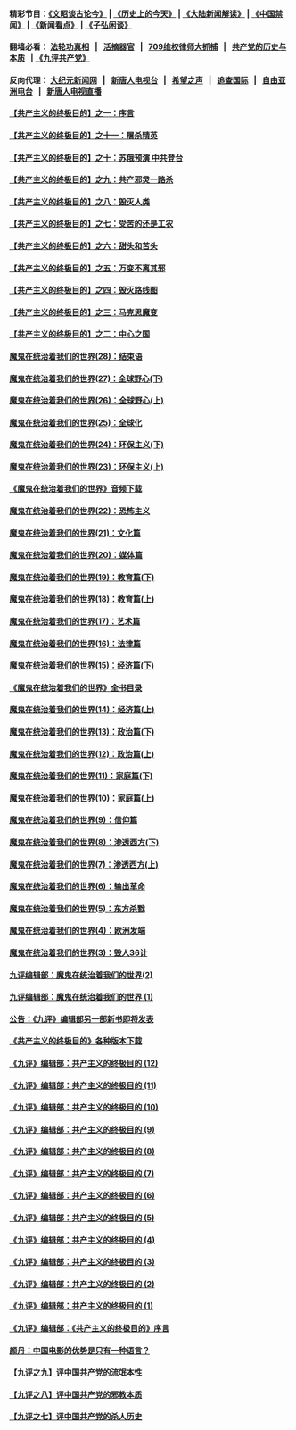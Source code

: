 #### 精彩节目：[《文昭谈古论今》](http://134.209.198.168/wenzhao) | [《历史上的今天》](http://134.209.198.168/today-in-history) | [《大陆新闻解读》](http://134.209.198.168/ntdtv-comedy) | [《中国禁闻》](http://134.209.198.168/ntdtv-news) | [《新闻看点》](http://134.209.198.168/news-insight) | [《子弘闲谈》](http://134.209.198.168/zihongxiantan/) 

  #### 翻墙必看： [法轮功真相](http://134.209.198.168:10000/videos/truth.html) &nbsp;&nbsp;|&nbsp;&nbsp; [活摘器官](http://134.209.198.168:10000/videos/res/Organs/) &nbsp;&nbsp;|&nbsp;&nbsp; [709维权律师大抓捕](http://134.209.198.168:10000/videos/709/) &nbsp;&nbsp;|&nbsp;&nbsp; [共产党的历史与本质](http://134.209.198.168:10000/videos/ccp.html) &nbsp;&nbsp;| [《九评共产党》](http://134.209.198.168:10000/videos/jiuping/) 

#### 反向代理： [大纪元新闻网](http://134.209.198.168:10080/) &nbsp;&nbsp;|&nbsp;&nbsp; [新唐人电视台](http://134.209.198.168:8000/) &nbsp;&nbsp;|&nbsp;&nbsp; [希望之声](http://134.209.198.168:8200/) &nbsp;&nbsp;|&nbsp;&nbsp; [追查国际](http://134.209.198.168:10010/) &nbsp;&nbsp;|&nbsp;&nbsp; [自由亚洲电台](http://134.209.198.168:9800/) &nbsp;&nbsp;|&nbsp;&nbsp; [新唐人电视直播](http://134.209.198.168/) 

#### [【共产主义的终极目的】之一：序言](../pages/nsc422/n11086077.md?t=03230636) 

#### [【共产主义的终极目的】之十一：屠杀精英](../pages/nsc422/n11118442.md?t=03230636) 

#### [【共产主义的终极目的】之十：苏俄预演 中共登台](../pages/nsc422/n11118424.md?t=03230636) 

#### [【共产主义的终极目的】之九：共产邪灵一路杀](../pages/nsc422/n11114139.md?t=03230636) 

#### [【共产主义的终极目的】之八：毁灭人类](../pages/nsc422/n11108503.md?t=03230636) 

#### [【共产主义的终极目的】之七：受苦的还是工农](../pages/nsc422/n11101809.md?t=03230636) 

#### [【共产主义的终极目的】之六：甜头和苦头](../pages/nsc422/n11096971.md?t=03230636) 

#### [【共产主义的终极目的】之五：万变不离其邪](../pages/nsc422/n11091285.md?t=03230636) 

#### [【共产主义的终极目的】之四：毁灭路线图](../pages/nsc422/n11086284.md?t=03230636) 

#### [【共产主义的终极目的】之三：马克思魔变](../pages/nsc422/n11061941.md?t=03230636) 

#### [【共产主义的终极目的】之二：中心之国](../pages/nsc422/n11047728.md?t=03230636) 

#### [魔鬼在统治着我们的世界(28)：结束语](../pages/nsc422/n10936246.md?t=03230636) 

#### [魔鬼在统治着我们的世界(27)：全球野心(下)](../pages/nsc422/n10928319.md?t=03230636) 

#### [魔鬼在统治着我们的世界(26)：全球野心(上)](../pages/nsc422/n10900318.md?t=03230636) 

#### [魔鬼在统治着我们的世界(25)：全球化](../pages/nsc422/n10788205.md?t=03230636) 

#### [魔鬼在统治着我们的世界(24)：环保主义(下)](../pages/nsc422/n10695307.md?t=03230636) 

#### [魔鬼在统治着我们的世界(23)：环保主义(上)](../pages/nsc422/n10688613.md?t=03230636) 

#### [《魔鬼在统治着我们的世界》音频下载](../pages/nsc422/n10635553.md?t=03230636) 

#### [魔鬼在统治着我们的世界(22)：恐怖主义](../pages/nsc422/n10614727.md?t=03230636) 

#### [魔鬼在统治着我们的世界(21)：文化篇](../pages/nsc422/n10597706.md?t=03230636) 

#### [魔鬼在统治着我们的世界(20)：媒体篇](../pages/nsc422/n10586579.md?t=03230636) 

#### [魔鬼在统治着我们的世界(19)：教育篇(下)](../pages/nsc422/n10564808.md?t=03230636) 

#### [魔鬼在统治着我们的世界(18)：教育篇(上)](../pages/nsc422/n10526970.md?t=03230636) 

#### [魔鬼在统治着我们的世界(17)：艺术篇](../pages/nsc422/n10499093.md?t=03230636) 

#### [魔鬼在统治着我们的世界(16)：法律篇](../pages/nsc422/n10485969.md?t=03230636) 

#### [魔鬼在统治着我们的世界(15)：经济篇(下)](../pages/nsc422/n10469975.md?t=03230636) 

#### [《魔鬼在统治着我们的世界》全书目录](../pages/nsc422/n10464261.md?t=03230636) 

#### [魔鬼在统治着我们的世界(14)：经济篇(上)](../pages/nsc422/n10457370.md?t=03230636) 

#### [魔鬼在统治着我们的世界(13)：政治篇(下)](../pages/nsc422/n10448270.md?t=03230636) 

#### [魔鬼在统治着我们的世界(12)：政治篇(上)](../pages/nsc422/n10444576.md?t=03230636) 

#### [魔鬼在统治着我们的世界(11)：家庭篇(下)](../pages/nsc422/n10440961.md?t=03230636) 

#### [魔鬼在统治着我们的世界(10)：家庭篇(上)](../pages/nsc422/n10435448.md?t=03230636) 

#### [魔鬼在统治着我们的世界(9)：信仰篇](../pages/nsc422/n10432159.md?t=03230636) 

#### [魔鬼在统治着我们的世界(8)：渗透西方(下)](../pages/nsc422/n10429603.md?t=03230636) 

#### [魔鬼在统治着我们的世界(7)：渗透西方(上)](../pages/nsc422/n10426013.md?t=03230636) 

#### [魔鬼在统治着我们的世界(6)：输出革命](../pages/nsc422/n10421536.md?t=03230636) 

#### [魔鬼在统治着我们的世界(5)：东方杀戮](../pages/nsc422/n10417707.md?t=03230636) 

#### [魔鬼在统治着我们的世界(4)：欧洲发端](../pages/nsc422/n10414890.md?t=03230636) 

#### [魔鬼在统治着我们的世界(3)：毁人36计](../pages/nsc422/n10411583.md?t=03230636) 

#### [九评编辑部：魔鬼在统治着我们的世界(2)](../pages/nsc422/n10410036.md?t=03230636) 

#### [九评编辑部：魔鬼在统治着我们的世界 (1)](../pages/nsc422/n10406825.md?t=03230636) 

#### [公告：《九评》编辑部另一部新书即将发表](../pages/nsc422/n10405104.md?t=03230636) 

#### [《共产主义的终极目的》各种版本下载](../pages/nsc422/n10022138.md?t=03230636) 

#### [《九评》编辑部：共产主义的终极目的 (12)](../pages/nsc422/n9933272.md?t=03230636) 

#### [《九评》编辑部：共产主义的终极目的 (11)](../pages/nsc422/n9924973.md?t=03230636) 

#### [《九评》编辑部：共产主义的终极目的 (10)](../pages/nsc422/n9920883.md?t=03230636) 

#### [《九评》编辑部：共产主义的终极目的 (9)](../pages/nsc422/n9916363.md?t=03230636) 

#### [《九评》编辑部：共产主义的终极目的 (8)](../pages/nsc422/n9912488.md?t=03230636) 

#### [《九评》编辑部：共产主义的终极目的 (7)](../pages/nsc422/n9901176.md?t=03230636) 

#### [《九评》编辑部：共产主义的终极目的 (6)](../pages/nsc422/n9899359.md?t=03230636) 

#### [《九评》编辑部：共产主义的终极目的 (5)](../pages/nsc422/n9893174.md?t=03230636) 

#### [《九评》编辑部：共产主义的终极目的 (4)](../pages/nsc422/n9891246.md?t=03230636) 

#### [《九评》编辑部：共产主义的终极目的 (3)](../pages/nsc422/n9879879.md?t=03230636) 

#### [《九评》编辑部：共产主义的终极目的 (2)](../pages/nsc422/n9876205.md?t=03230636) 

#### [《九评》编辑部：共产主义的终极目的 (1)](../pages/nsc422/n9865857.md?t=03230636) 

#### [《九评》编辑部：《共产主义的终极目的》序言](../pages/nsc422/n9862666.md?t=03230636) 

#### [颜丹：中国电影的优势是只有一种语言？](../pages/nsc422/n9583062.md?t=03230636) 

#### [【九评之九】评中国共产党的流氓本性](../pages/nsc422/n737542.md?t=03230636) 

#### [【九评之八】评中国共产党的邪教本质](../pages/nsc422/n735942.md?t=03230636) 

#### [【九评之七】评中国共产党的杀人历史](../pages/nsc422/n733806.md?t=03230636) 

